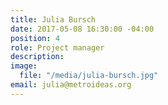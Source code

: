 ```yaml
---
title: Julia Bursch
date: 2017-05-08 16:30:00 -04:00
position: 4
role: Project manager
description:
image:
  file: "/media/julia-bursch.jpg"
email: julia@metroideas.org
---
```


